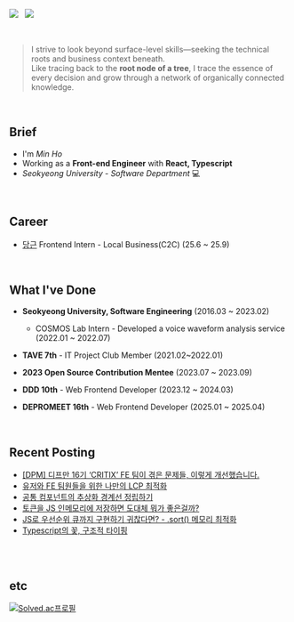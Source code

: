 <a href="mailto:sunrise9612@gmail.com"><img src="https://img.shields.io/badge/Gmail-EA4335?style=for-the-badge&logo=Gmail&logoColor=white" /></a>  &nbsp; 
 <a href="https://velog.io/@minh0518/series/deepdive" target="_blank"><img src="https://img.shields.io/badge/Velog-20C997?style=for-the-badge&logo=Velog&logoColor=white" /></a>

<br >

> I strive to look beyond surface-level skills—seeking the technical roots and business context beneath. <br /> Like tracing back to the **root node of a tree**, I trace the essence of every decision and grow through a network of organically connected knowledge.

<br >
 
## Brief

- I'm *Min Ho*
- Working as a **Front-end Engineer** with **React, Typescript**
- *Seokyeong University* - *Software Department* 💻
 

<br />


## Career

- [당근](https://about.daangn.com/) Frontend Intern - Local Business(C2C) (25.6 ~ 25.9)

<br />

## What I've Done

- **Seokyeong University, Software Engineering** (2016.03 ~ 2023.02) <br />
  - COSMOS Lab Intern -  Developed a voice waveform analysis service (2022.01 ~ 2022.07) <br />
  
- **TAVE 7th** - IT Project Club Member (2021.02~2022.01) <br />
     
- **2023 Open Source Contribution Mentee** (2023.07 ~ 2023.09) <br />

- **DDD 10th** - Web Frontend Developer (2023.12 ~ 2024.03) <br />

- **DEPROMEET 16th** - Web Frontend Developer (2025.01 ~ 2025.04) <br />


<br />

## Recent Posting

- [[DPM] 디프만 16기 ‘CRITIX’ FE 팀이 겪은 문제들, 이렇게 개선했습니다.](https://medium.com/@dpm1piece/dpm-%EB%94%94%ED%94%84%EB%A7%8C-16%EA%B8%B0-critix-fe-%ED%8C%80%EC%9D%B4-%EA%B2%AA%EC%9D%80-%EB%AC%B8%EC%A0%9C%EB%93%A4-%EC%9D%B4%EB%A0%87%EA%B2%8C-%EA%B0%9C%EC%84%A0%ED%96%88%EC%8A%B5%EB%8B%88%EB%8B%A4-59fdfd008ab2)
- [유저와 FE 팀원들을 위한 나만의 LCP 최적화](https://velog.io/@minh0518/%EC%82%AC%EC%9A%A9%EC%9E%90%EC%99%80-%EA%B0%9C%EB%B0%9C-%ED%8C%80%EC%9B%90%EB%93%A4%EC%9D%84-%EC%9C%84%ED%95%9C-%EB%82%98%EB%A7%8C%EC%9D%98-LCP-%EC%B5%9C%EC%A0%81%ED%99%94)
- [공통 컴포넌트의 추상화 경계선 정립하기](https://velog.io/@minh0518/%EA%B3%B5%ED%86%B5-%EC%BB%B4%ED%8F%AC%EB%84%8C%ED%8A%B8%EC%9D%98-%EA%B2%BD%EA%B3%84%EC%84%A0-%EC%A0%95%EB%A6%BD%ED%95%98%EA%B8%B0)
- [토큰을 JS 인메모리에 저장하면 도대체 뭐가 좋은걸까?](https://velog.io/@minh0518/%EB%8F%84%EB%8C%80%EC%B2%B4-%ED%86%A0%ED%81%B0%EC%9D%84-%EB%B8%8C%EB%9D%BC%EC%9A%B0%EC%A0%80-%EC%96%B4%EB%94%94%EC%97%90-%EB%B3%B4%EA%B4%80%ED%95%B4%EC%95%BC-%ED%95%A0%EA%B9%8C)
- [JS로 우선순위 큐까지 구현하기 귀찮다면? - .sort() 메모리 최적화](https://velog.io/@minh0518/JS%EB%A1%9C-%EC%9A%B0%EC%84%A0%EC%88%9C%EC%9C%84-%ED%81%90%EA%B9%8C%EC%A7%80-%EA%B5%AC%ED%98%84%ED%95%98%EA%B8%B0-%EA%B7%80%EC%B0%AE%EB%8B%A4)
- [Typescript의 꽃, 구조적 타이핑](https://velog.io/@minh0518/Typescript%EC%9D%98-%EA%BD%83-%EA%B5%AC%EC%A1%B0%EC%A0%81-%ED%83%80%EC%9D%B4%ED%95%91)

<br />
<br />

## etc

[![Solved.ac프로필](http://mazassumnida.wtf/api/v2/generate_badge?boj=minh0518)](https://solved.ac/minh0518)

<br />
<br />
